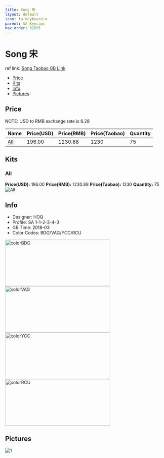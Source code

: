 ```yaml
---
title: Song 宋
layout: default
icon: fa-keyboard-o
parent: SA Keycaps
nav_order: 32095
---
```


# Song 宋

ref link: [Song Taobao GB Link](https://item.taobao.com/item.htm?id=566276128384)

* [Price](#price)
* [Kits](#kits)
* [Info](#info)
* [Pictures](#pictures)


## Price  
NOTE: USD to RMB exchange rate is 6.28

| Name          | Price(USD)    |  Price(RMB) |  Price(Taobao) | Quantity |
| ------------- | ------------- |  ---------- |  --------- | -------- |
|[All](#all)|196.00|1230.88|1230|75|


## Kits
### All
**Price(USD):** 196.00    **Price(RMB):** 1230.88    **Price(Taobao):** 1230    **Quantity:** 75
<img src="{{ 'assets/images/sa-keycaps/song/kits_pics/all.jpg' | relative_url }}" alt="All" class="image featured">


## Info
* Designer: HOQ
* Profile: SA 1-1-2-3-4-3
* GB Time: 2018-03
* Color Codes: BDG/VAG/YCC/RCU  
<img src="{{ 'assets/images/sa-keycaps/SP_ColorCodes/abs/SP_Abs_ColorCodes_BDG.png' | relative_url }}" alt="colorBDG" height="150" width="340">
<img src="{{ 'assets/images/sa-keycaps/SP_ColorCodes/abs/SP_Abs_ColorCodes_VAG.png' | relative_url }}" alt="colorVAG" height="150" width="340">
<img src="{{ 'assets/images/sa-keycaps/SP_ColorCodes/abs/SP_Abs_ColorCodes_YCC.png' | relative_url }}" alt="colorYCC" height="150" width="340">
<img src="{{ 'assets/images/sa-keycaps/SP_ColorCodes/abs/SP_Abs_ColorCodes_RCU.png' | relative_url }}" alt="colorRCU" height="150" width="340">


## Pictures
<img src="{{ 'assets/images/sa-keycaps/song/rendering_pics/1.jpg' | relative_url }}" alt="1" class="image featured">
